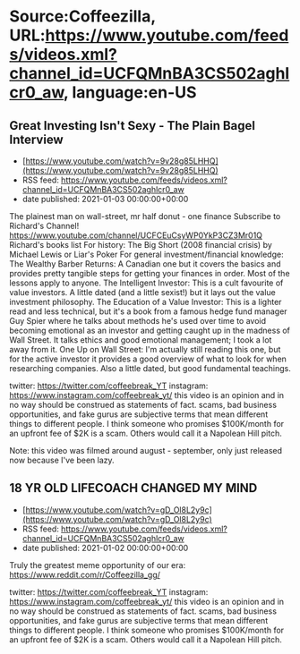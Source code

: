 # Source:Coffeezilla, URL:https://www.youtube.com/feeds/videos.xml?channel_id=UCFQMnBA3CS502aghlcr0_aw, language:en-US

## Great Investing Isn't Sexy - The Plain Bagel Interview
 - [https://www.youtube.com/watch?v=9v28g85LHHQ](https://www.youtube.com/watch?v=9v28g85LHHQ)
 - RSS feed: https://www.youtube.com/feeds/videos.xml?channel_id=UCFQMnBA3CS502aghlcr0_aw
 - date published: 2021-01-03 00:00:00+00:00

The plainest man on wall-street, mr half donut - one finance
Subscribe to Richard's Channel! https://www.youtube.com/channel/UCFCEuCsyWP0YkP3CZ3Mr01Q
Richard's books list
For history: The Big Short (2008 financial crisis) by Michael Lewis or Liar's Poker
For general investment/financial knowledge:
The Wealthy Barber Returns: A Canadian one but it covers the basics and provides pretty tangible steps for getting your finances in order. Most of the lessons apply to anyone.
The Intelligent Investor: This is a cult favourite of value investors. A little dated (and a little sexist!) but it lays out the value investment philosophy.
The Education of a Value Investor: This is a lighter read and less technical, but it's a book from a famous hedge fund manager Guy Spier where he talks about methods he's used over time to avoid becoming emotional as an investor and getting caught up in the madness of Wall Street. It talks ethics and good emotional management; I took a lot away from it.
One Up on Wall Street: I'm actually still reading this one, but for the active investor it provides a good overview of what to look for when researching companies. Also a little dated, but good fundamental teachings.

twitter: https://twitter.com/coffeebreak_YT
instagram: https://www.instagram.com/coffeebreak_yt/
this video is an opinion and in no way should be construed as statements of fact. scams, bad business opportunities, and fake gurus are subjective terms that mean different things to different people. I think someone who promises $100K/month for an upfront fee of $2K is a scam. Others would call it a Napolean Hill pitch.

Note: this video was filmed around august - september, only just released now because I've been lazy.

## 18 YR OLD LIFECOACH CHANGED MY MIND
 - [https://www.youtube.com/watch?v=gD_Ol8L2y9c](https://www.youtube.com/watch?v=gD_Ol8L2y9c)
 - RSS feed: https://www.youtube.com/feeds/videos.xml?channel_id=UCFQMnBA3CS502aghlcr0_aw
 - date published: 2021-01-02 00:00:00+00:00

Truly the greatest meme opportunity of our era: https://www.reddit.com/r/Coffeezilla_gg/

twitter: https://twitter.com/coffeebreak_YT
instagram: https://www.instagram.com/coffeebreak_yt/
this video is an opinion and in no way should be construed as statements of fact. scams, bad business opportunities, and fake gurus are subjective terms that mean different things to different people. I think someone who promises $100K/month for an upfront fee of $2K is a scam. Others would call it a Napolean Hill pitch.

